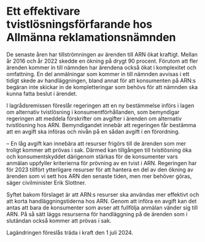 # Ett effektivare tvistlösningsförfarande hos Allmänna reklamationsnämnden

De senaste åren har tillströmningen av ärenden till ARN ökat kraftigt. Mellan år 2016 och år 2022 skedde en ökning på drygt 90 procent. Förutom att fler ärenden kommer in till nämnden har ärendena också ökat i komplexitet och omfattning. En del anmälningar som kommer in till nämnden avvisas i ett tidigt skede av handläggningen, bland annat för att konsumenten på ARN:s begäran inte skickar in de kompletteringar som behövs för att nämnden ska kunna fatta beslut i ärendet.

I lagrådsremissen föreslår regeringen att en ny bestämmelse införs i lagen om alternativ tvistlösning i konsumentförhållanden, som bemyndigar regeringen att meddela förskrifter om avgifter i ärenden om alternativ tvistlösning hos ARN. Bemyndigandet innebär att regeringen får bestämma att en avgift ska införas och nivån på en sådan avgift i en förordning.

– En låg avgift kan innebära att resurser frigörs till de ärenden som mer troligt kommer att prövas i sak. Därmed kan tillgången till tvistlösning öka och konsumentskyddet därigenom stärkas för de konsumenter vars anmälan uppfyller kriterierna för prövning av en tvist i ARN. Regeringen har för 2023 tillfört ytterligare resurser för att hantera en del av den ökning av ärenden som vi sett hos ARN den senaste tiden, men mer behöver göras, säger civilminister Erik Slottner.

Syftet bakom förslaget är att ARN:s resurser ska användas mer effektivt och att korta handläggningstiderna hos ARN. Genom att införa en avgift kan det antas att bara de konsumenter som avser att fullfölja anmälan vänder sig till ARN. På så sätt läggs resurserna för handläggning på de ärenden som i slutändan också kommer att prövas i sak.

Lagändringen föreslås träda i kraft den 1 juli 2024\.
